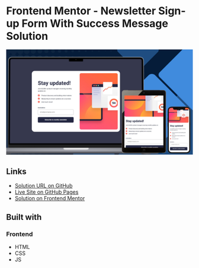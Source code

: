 # Frontend Mentor - Newsletter Sign-up Form With Success Message Solution

![Design preview for the Newsletter sign-up form with success message challenge](./design/preview.png)

## Links

- [Solution URL on GitHub](https://github.com/TetianaAleks/fm-solutions-hub/tree/main/22-newsletter-sign-up-with-success-message)
- [Live Site on GitHub Pages](https://tetianaaleks.github.io/fm-solutions-hub/22-newsletter-sign-up-with-success-message/)
- [Solution on Frontend Mentor](https://www.frontendmentor.io/solutions/responsive-newsletter-form-with-validation-and-success-message-7ym3SJcOS7) 

## Built with

### Frontend

- HTML
- CSS
- JS
